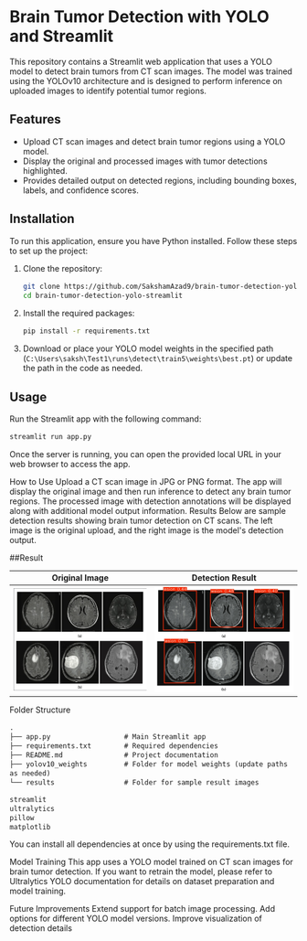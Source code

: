 # Brain Tumor Detection with YOLO and Streamlit

This repository contains a Streamlit web application that uses a YOLO model to detect brain tumors from CT scan images. The model was trained using the YOLOv10 architecture and is designed to perform inference on uploaded images to identify potential tumor regions.

## Features
- Upload CT scan images and detect brain tumor regions using a YOLO model.
- Display the original and processed images with tumor detections highlighted.
- Provides detailed output on detected regions, including bounding boxes, labels, and confidence scores.

## Installation

To run this application, ensure you have Python installed. Follow these steps to set up the project:

1. Clone the repository:
    ```bash
    git clone https://github.com/SakshamAzad9/brain-tumor-detection-yolo-streamlit.git
    cd brain-tumor-detection-yolo-streamlit
    ```

2. Install the required packages:
    ```bash
    pip install -r requirements.txt
    ```

3. Download or place your YOLO model weights in the specified path (`C:\Users\saksh\Test1\runs\detect\train5\weights\best.pt`) or update the path in the code as needed.

## Usage

Run the Streamlit app with the following command:

```bash
streamlit run app.py
```
Once the server is running, you can open the provided local URL in your web browser to access the app.

How to Use
Upload a CT scan image in JPG or PNG format.
The app will display the original image and then run inference to detect any brain tumor regions.
The processed image with detection annotations will be displayed along with additional model output information.
Results
Below are sample detection results showing brain tumor detection on CT scans. The left image is the original upload, and the right image is the model's detection output.

##Result

| Original Image                         | Detection Result                      |
| -------------------------------------- | ------------------------------------- |
| ![Original Image](results/output.png) | ![Detection Result](results/input.png) |



Folder Structure
```plaintext
.
├── app.py                  # Main Streamlit app
├── requirements.txt        # Required dependencies
├── README.md               # Project documentation
├── yolov10_weights         # Folder for model weights (update paths as needed)
└── results                 # Folder for sample result images

```
```Dependencies
streamlit
ultralytics
pillow
matplotlib
```
You can install all dependencies at once by using the requirements.txt file.

Model Training
This app uses a YOLO model trained on CT scan images for brain tumor detection. If you want to retrain the model, please refer to Ultralytics YOLO documentation for details on dataset preparation and model training.

Future Improvements
Extend support for batch image processing.
Add options for different YOLO model versions.
Improve visualization of detection details
